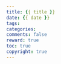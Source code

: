 ```yaml
---
title: {{ title }}
date: {{ date }}
tags:
categories: 
comments: false
reward: true
toc: true
copyright: true
---
```

